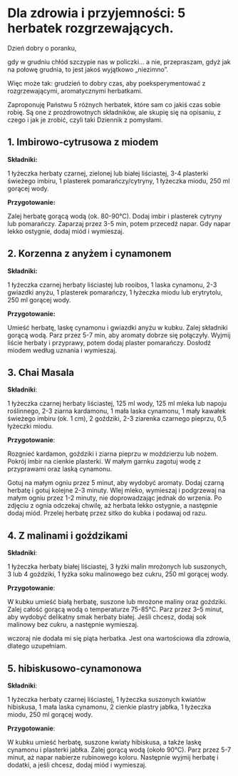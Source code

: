 # Dla zdrowia i przyjemności: 5 herbatek rozgrzewających.

Dzień dobry o poranku,

gdy w grudniu chłód szczypie nas w policzki… a nie, przepraszam, gdyż jak na połowę grudnia, to jest jakoś wyjątkowo „niezimno”.

Więc może tak: grudzień to dobry czas, aby poeksperymentować z rozgrzewającymi, aromatycznymi herbatkami.

Zaproponuję Państwu 5 różnych herbatek, które sam co jakiś czas sobie robię. Są one z prozdrowotnych składników, ale skupię się na opisaniu, z czego i jak je zrobić, czyli taki Dziennik z pomysłami.

## 1. Imbirowo-cytrusowa z miodem

**Składniki:**

1 łyżeczka herbaty czarnej, zielonej lub białej liściastej, 3-4 plasterki świeżego imbiru, 1 plasterek pomarańczy/cytryny, 1 łyżeczka miodu, 250 ml gorącej wody.

**Przygotowanie:**

Zalej herbatę gorącą wodą (ok. 80-90°C). Dodaj imbir i plasterek cytryny lub pomarańczy. Zaparzaj przez 3-5 min, potem przecedź napar. Gdy napar lekko ostygnie, dodaj miód i wymieszaj.

## 2. Korzenna z anyżem i cynamonem

**Składniki:**

1 łyżeczka czarnej herbaty liściastej lub rooibos, 1 laska cynamonu, 2-3 gwiazdki anyżu, 1 plasterek pomarańczy, 1 łyżeczka miodu lub erytrytolu, 250 ml gorącej wody.

**Przygotowanie:**

Umieść herbatę, laskę cynamonu i gwiazdki anyżu w kubku. Zalej składniki gorącą wodą. Parz przez 5-7 min, aby aromaty dobrze się połączyły. Wyjmij liście herbaty i przyprawy, potem dodaj plaster pomarańczy. Dosłodź miodem według uznania i wymieszaj.

## 3. Chai Masala

**Składniki**:

1 łyżeczka czarnej herbaty liściastej, 125 ml wody, 125 ml mleka lub napoju roślinnego, 2-3 ziarna kardamonu, 1 mała laska cynamonu, 1 mały kawałek świeżego imbiru (ok. 1 cm), 2 goździki, 2-3 ziarenka czarnego pieprzu, 0,5 łyżeczki miodu.

**Przygotowanie**:

Rozgnieć kardamon, goździki i ziarna pieprzu w moździerzu lub nożem. Pokrój imbir na cienkie plasterki. W małym garnku zagotuj wodę z przyprawami oraz laską cynamonu.

Gotuj na małym ogniu przez 5 minut, aby wydobyć aromaty. Dodaj czarną herbatę i gotuj kolejne 2-3 minuty. Wlej mleko, wymieszaj i podgrzewaj na małym ogniu przez 1-2 minuty, nie doprowadzając jednak do wrzenia. Po zdjęciu z ognia odczekaj chwilę, aż herbata lekko ostygnie, a następnie dodaj miód. Przelej herbatę przez sitko do kubka i podawaj od razu.

## 4. Z malinami i goździkami

**Składniki**:

1 łyżeczka herbaty białej liściastej, 3 łyżki malin mrożonych lub suszonych, 3 lub 4 goździki, 1 łyżka soku malinowego bez cukru, 250 ml gorącej wody.

**Przygotowanie**:

W kubku umieść białą herbatę, suszone lub mrożone maliny oraz goździki. Zalej całość gorącą wodą o temperaturze 75-85°C. Parz przez 3–5 minut, aby wydobyć delikatny smak herbaty białej. Jeśli chcesz, dodaj sok malinowy bez cukru, a następnie wymieszaj.

wczoraj nie dodała mi się piąta herbatka. Jest ona wartościowa dla zdrowia, dlatego uzupełniam.

## 5. hibiskusowo-cynamonowa

**Składniki**:

1 łyżeczka herbaty czarnej liściastej, 1 łyżeczka suszonych kwiatów hibiskusa, 1 mała laska cynamonu, 2 cienkie plastry jabłka, 1 łyżeczka miodu, 250 ml gorącej wody.

**Przygotowanie**:

W kubku umieść herbatę, suszone kwiaty hibiskusa, a także laskę cynamonu i plasterki jabłka. Zalej gorącą wodą (około 90°C). Parz przez 5-7 minut, aż napar nabierze rubinowego koloru. Następnie wyjmij herbatę i dodatki, a jeśli chcesz, dodaj miód i wymieszaj.